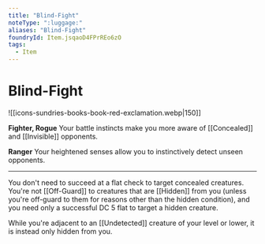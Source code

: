 ```yaml
---
title: "Blind-Fight"
noteType: ":luggage:"
aliases: "Blind-Fight"
foundryId: Item.jsqaoD4FPrREo6zO
tags:
  - Item
---
```


# Blind-Fight
![[icons-sundries-books-book-red-exclamation.webp|150]]

**Fighter, Rogue** Your battle instincts make you more aware of [[Concealed]] and [[Invisible]] opponents.

**Ranger** Your heightened senses allow you to instinctively detect unseen opponents.

* * *

You don't need to succeed at a flat check to target concealed creatures. You're not [[Off-Guard]] to creatures that are [[Hidden]] from you (unless you're off-guard to them for reasons other than the hidden condition), and you need only a successful DC 5 flat to target a hidden creature.

While you're adjacent to an [[Undetected]] creature of your level or lower, it is instead only hidden from you.
